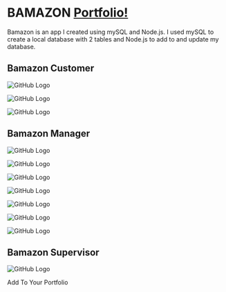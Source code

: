 # **BAMAZON** [Portfolio!](https://kpressley86.github.io/Portfolio/)

Bamazon is an app I created using mySQL and Node.js. I used mySQL to create a local database with 2 tables and Node.js to add to and update my database.

## Bamazon Customer 

![GitHub Logo](/img/customer1.png)

![GitHub Logo](/img/customer2.png)

![GitHub Logo](/img/customer3.png)


## Bamazon Manager

![GitHub Logo](/img/manager1.png)

![GitHub Logo](/img/manager2.png)

![GitHub Logo](/img/manager3.png)

![GitHub Logo](/img/manager4.png)

![GitHub Logo](/img/manager5.png)

![GitHub Logo](/img/manager6.png)

![GitHub Logo](/img/manager7.png)


## Bamazon Supervisor

![GitHub Logo](/img/supervisor1.png)

Add To Your Portfolio